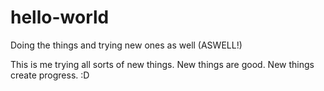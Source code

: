 # hello-world
Doing the things and trying new ones as well (ASWELL!)

This is me trying all sorts of new things. New things are good. New things create progress. :D
